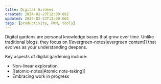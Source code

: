 ```yaml
---
title: Digital Gardens
created: 2024-02-23T12:00:00Z
updated: 2024-02-23T12:00:00Z
tags: [productivity, PKM, tools]
---
```


Digital gardens are personal knowledge bases that grow over time. Unlike traditional blogs, they focus on [[evergreen-notes|evergreen content]] that evolves as your understanding deepens.

Key aspects of digital gardening include:
- Non-linear exploration
- [[atomic-notes|Atomic note-taking]]
- Embracing work in progress

